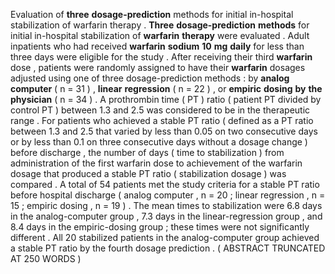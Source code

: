 Evaluation of **three** **dosage-prediction** methods for initial in-hospital stabilization of warfarin therapy . **Three** **dosage-prediction** **methods** for initial in-hospital stabilization of **warfarin** **therapy** were evaluated . Adult inpatients who had received **warfarin** **sodium** **10** **mg** **daily** for less than three days were eligible for the study . After receiving their third **warfarin** dose , patients were randomly assigned to have their **warfarin** dosages adjusted using one of three dosage-prediction methods : by **analog** **computer** ( n = 31 ) , **linear** **regression** ( n = 22 ) , or **empiric** **dosing** **by** **the** **physician** ( n = 34 ) . A prothrombin time ( PT ) ratio ( patient PT divided by control PT ) between 1.3 and 2.5 was considered to be in the therapeutic range . For patients who achieved a stable PT ratio ( defined as a PT ratio between 1.3 and 2.5 that varied by less than 0.05 on two consecutive days or by less than 0.1 on three consecutive days without a dosage change ) before discharge , the number of days ( time to stabilization ) from administration of the first warfarin dose to achievement of the warfarin dosage that produced a stable PT ratio ( stabilization dosage ) was compared . A total of 54 patients met the study criteria for a stable PT ratio before hospital discharge ( analog computer , n = 20 ; linear regression , n = 15 ; empiric dosing , n = 19 ) . The mean times to stabilization were 6.8 days in the analog-computer group , 7.3 days in the linear-regression group , and 8.4 days in the empiric-dosing group ; these times were not significantly different . All 20 stabilized patients in the analog-computer group achieved a stable PT ratio by the fourth dosage prediction . ( ABSTRACT TRUNCATED AT 250 WORDS ) 